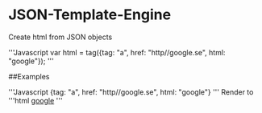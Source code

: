 JSON-Template-Engine
====================

Create html from JSON objects


'''Javascript
var html = tag({tag: "a", href: "http//google.se", html: "google"});
'''


##Examples

'''Javascript
{tag: "a", href: "http//google.se", html: "google"}
'''
Render to
'''html
<a href="http://google.se">google</a>
'''